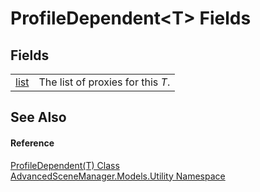 # ProfileDependent&lt;T&gt; Fields




## Fields
<table>
<tr>
<td><a href="F_AdvancedSceneManager_Models_Utility_ProfileDependent_1_list">list</a></td>
<td>The list of proxies for this <em>T</em>.</td></tr>
</table>

## See Also


#### Reference
<a href="T_AdvancedSceneManager_Models_Utility_ProfileDependent_1">ProfileDependent(T) Class</a>  
<a href="N_AdvancedSceneManager_Models_Utility">AdvancedSceneManager.Models.Utility Namespace</a>  
